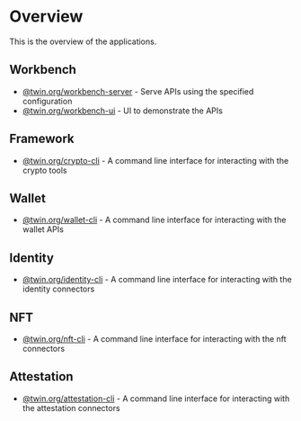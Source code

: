 # Overview

This is the overview of the applications.

## Workbench

- [@twin.org/workbench-server](pkgs/workbench/apps/workbench-server/index.md) - Serve APIs using the specified configuration
- [@twin.org/workbench-ui](pkgs/workbench/apps/workbench-ui/index.md) - UI to demonstrate the APIs

## Framework

- [@twin.org/crypto-cli](pkgs/framework/apps/crypto-cli/index.md) - A command line interface for interacting with the crypto tools

## Wallet

- [@twin.org/wallet-cli](pkgs/wallet/apps/wallet-cli/index.md) - A command line interface for interacting with the wallet APIs

## Identity

- [@twin.org/identity-cli](pkgs/identity/apps/identity-cli/index.md) - A command line interface for interacting with the identity connectors

## NFT

- [@twin.org/nft-cli](pkgs/nft/apps/nft-cli/index.md) - A command line interface for interacting with the nft connectors

## Attestation

- [@twin.org/attestation-cli](pkgs/attestation/apps/attestation-cli/index.md) - A command line interface for interacting with the attestation connectors
